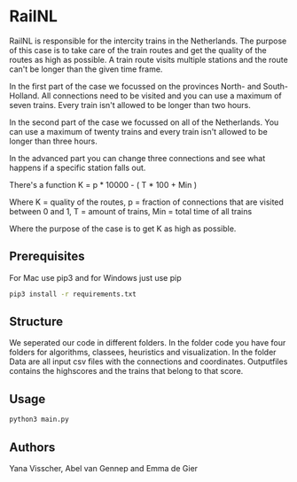 # RailNL

RailNL is responsible for the intercity trains in the Netherlands. The purpose of this case is to take care of the train routes and get the quality of the routes as high as possible. A train route visits multiple stations and the route can't be longer than the given time frame.

In the first part of the case we focussed on the provinces North- and South-Holland. All connections need to be visited and you can use a maximum of seven trains. Every train isn't allowed to be longer than two hours.

In the second part of the case we focussed on all of the Netherlands. You can use a maximum of twenty trains and every train isn't allowed to be longer than three hours.

In the advanced part you can change three connections and see what happens if a specific station falls out.

There's a function
K = p * 10000 - ( T * 100 + Min )

Where K = quality of the routes, p = fraction of connections that are visited between 0 and 1,
T = amount of trains, Min = total time of all trains

Where the purpose of the case is to get K as high as possible.

## Prerequisites
For Mac use pip3 and for Windows just use pip

```bash
pip3 install -r requirements.txt
```

## Structure

We seperated our code in different folders. In the folder code you have four folders for
algorithms, classees, heuristics and visualization. In the folder Data are all input csv
 files with the connections and coordinates. Outputfiles contains the highscores and the
 trains that belong to that score.

## Usage
```bash
python3 main.py
```

## Authors
Yana Visscher, Abel van Gennep and Emma de Gier
